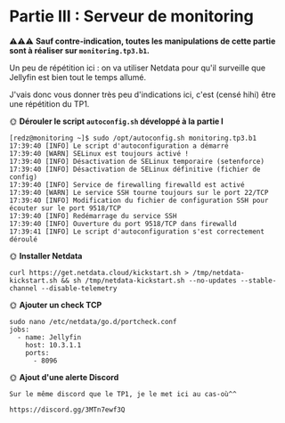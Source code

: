 # Partie III : Serveur de monitoring

⚠️⚠️⚠️ **Sauf contre-indication, toutes les manipulations de cette partie sont à réaliser sur `monitoring.tp3.b1`.**

Un peu de répétition ici : on va utiliser Netdata pour qu'il surveille que Jellyfin est bien tout le temps allumé.

J'vais donc vous donner très peu d'indications ici, c'est (censé hihi) être une répétition du TP1.

🌞 **Dérouler le script `autoconfig.sh` développé à la partie I**
```
[redz@monitoring ~]$ sudo /opt/autoconfig.sh monitoring.tp3.b1
17:39:40 [INFO] Le script d'autoconfiguration a démarré
17:39:40 [WARN] SELinux est toujours activé !
17:39:40 [INFO] Désactivation de SELinux temporaire (setenforce)
17:39:40 [INFO] Désactivation de SELinux définitive (fichier de config)
17:39:40 [INFO] Service de firewalling firewalld est activé
17:39:40 [WARN] Le service SSH tourne toujours sur le port 22/TCP
17:39:40 [INFO] Modification du fichier de configuration SSH pour écouter sur le port 9518/TCP
17:39:40 [INFO] Redémarrage du service SSH
17:39:40 [INFO] Ouverture du port 9518/TCP dans firewalld
17:39:41 [INFO] Le script d'autoconfiguration s'est correctement déroulé
```
🌞 **Installer Netdata**
```
curl https://get.netdata.cloud/kickstart.sh > /tmp/netdata-kickstart.sh && sh /tmp/netdata-kickstart.sh --no-updates --stable-channel --disable-telemetry
```
🌞 **Ajouter un check TCP**
```
sudo nano /etc/netdata/go.d/portcheck.conf
jobs:
  - name: Jellyfin
    host: 10.3.1.1
    ports:
      - 8096
```

🌞 **Ajout d'une alerte Discord**
```
Sur le même discord que le TP1, je le met ici au cas-où^^

https://discord.gg/3MTn7ewf3Q
```